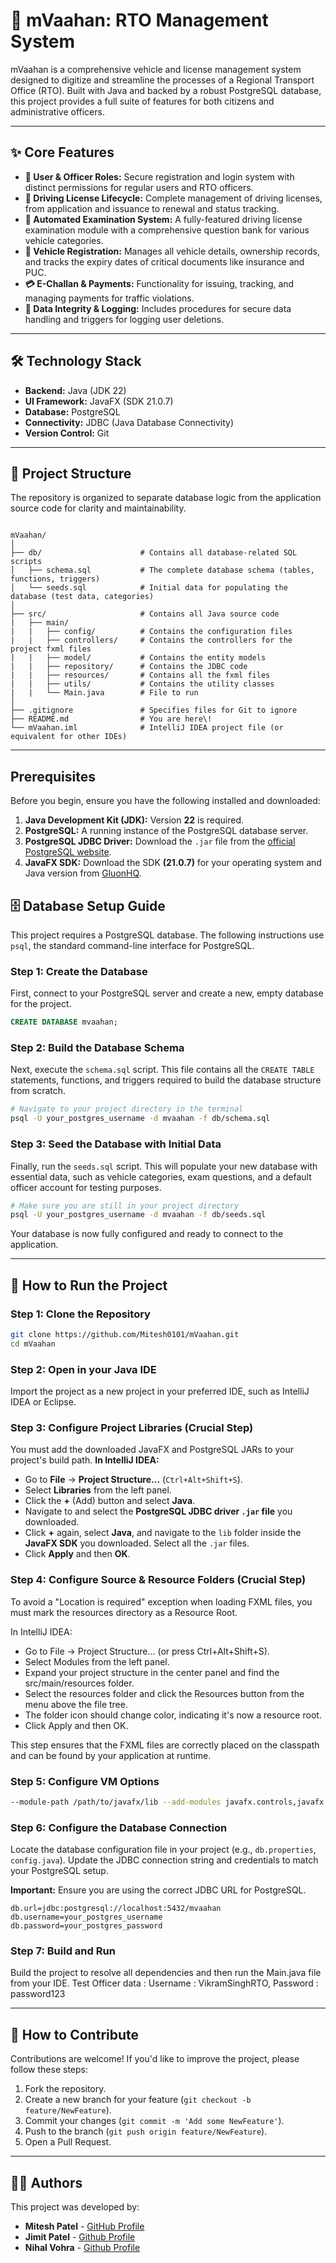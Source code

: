 # 🚗 mVaahan: RTO Management System

mVaahan is a comprehensive vehicle and license management system designed to digitize and streamline the processes of a Regional Transport Office (RTO). Built with Java and backed by a robust PostgreSQL database, this project provides a full suite of features for both citizens and administrative officers.

---

## ✨ Core Features

-   **👤 User & Officer Roles:** Secure registration and login system with distinct permissions for regular users and RTO officers.
-   **🪪 Driving License Lifecycle:** Complete management of driving licenses, from application and issuance to renewal and status tracking.
-   **📝 Automated Examination System:** A fully-featured driving license examination module with a comprehensive question bank for various vehicle categories.
-   **🚗 Vehicle Registration:** Manages all vehicle details, ownership records, and tracks the expiry dates of critical documents like insurance and PUC.
-   **💳 E-Challan & Payments:** Functionality for issuing, tracking, and managing payments for traffic violations.
-   **🔐 Data Integrity & Logging:** Includes procedures for secure data handling and triggers for logging user deletions.

---

## 🛠️ Technology Stack

-   **Backend:** Java (JDK 22)
-   **UI Framework:** JavaFX (SDK 21.0.7)
-   **Database:** PostgreSQL
-   **Connectivity:** JDBC (Java Database Connectivity)
-   **Version Control:** Git

---

## 📂 Project Structure

The repository is organized to separate database logic from the application source code for clarity and maintainability.

```

mVaahan/
│
├── db/                      # Contains all database-related SQL scripts
│   ├── schema.sql           # The complete database schema (tables, functions, triggers)
│   └── seeds.sql            # Initial data for populating the database (test data, categories)
│
├── src/                     # Contains all Java source code
|   ├── main/
|   |   ├── config/          # Contains the configuration files
|   |   ├── controllers/     # Contains the controllers for the project fxml files
|   |   ├── model/           # Contains the entity models
|   |   ├── repository/      # Contains the JDBC code
|   |   ├── resources/       # Contains all the fxml files
|   |   ├── utils/           # Contains the utility classes
|   |   └── Main.java        # File to run
│
├── .gitignore               # Specifies files for Git to ignore
├── README.md                # You are here\!
└── mVaahan.iml              # IntelliJ IDEA project file (or equivalent for other IDEs)

````

---

## Prerequisites

Before you begin, ensure you have the following installed and downloaded:

1.  **Java Development Kit (JDK):** Version **22** is required.
2.  **PostgreSQL:** A running instance of the PostgreSQL database server.
3.  **PostgreSQL JDBC Driver:** Download the `.jar` file from the [official PostgreSQL website](https://jdbc.postgresql.org/download/).
4.  **JavaFX SDK:** Download the SDK **(21.0.7)** for your operating system and Java version from [GluonHQ](https://gluonhq.com/products/javafx/).

## 🗄️ Database Setup Guide

This project requires a PostgreSQL database. The following instructions use `psql`, the standard command-line interface for PostgreSQL.

### Step 1: Create the Database

First, connect to your PostgreSQL server and create a new, empty database for the project.

```sql
CREATE DATABASE mvaahan;
````

### Step 2: Build the Database Schema

Next, execute the `schema.sql` script. This file contains all the `CREATE TABLE` statements, functions, and triggers required to build the database structure from scratch.

```sh
# Navigate to your project directory in the terminal
psql -U your_postgres_username -d mvaahan -f db/schema.sql
```

### Step 3: Seed the Database with Initial Data

Finally, run the `seeds.sql` script. This will populate your new database with essential data, such as vehicle categories, exam questions, and a default officer account for testing purposes.

```sh
# Make sure you are still in your project directory
psql -U your_postgres_username -d mvaahan -f db/seeds.sql
```

Your database is now fully configured and ready to connect to the application.

-----

## 🚀 How to Run the Project

### Step 1: Clone the Repository

```sh
git clone https://github.com/Mitesh0101/mVaahan.git
cd mVaahan
```

### Step 2: Open in your Java IDE
Import the project as a new project in your preferred IDE, such as IntelliJ IDEA or Eclipse.

### Step 3: Configure Project Libraries (Crucial Step)
You must add the downloaded JavaFX and PostgreSQL JARs to your project's build path.
**In IntelliJ IDEA:**
-   Go to **File** -> **Project Structure...** (`Ctrl+Alt+Shift+S`).
-   Select **Libraries** from the left panel.
-   Click the **+** (Add) button and select **Java**.
-   Navigate to and select the **PostgreSQL JDBC driver `.jar` file** you downloaded.
-   Click **+** again, select **Java**, and navigate to the `lib` folder inside the **JavaFX SDK** you downloaded. Select all the `.jar` files.
-   Click **Apply** and then **OK**.

### Step 4: Configure Source & Resource Folders (Crucial Step)
To avoid a "Location is required" exception when loading FXML files, you must mark the resources directory as a Resource Root.

In IntelliJ IDEA:
- Go to File -> Project Structure... (or press Ctrl+Alt+Shift+S).
- Select Modules from the left panel.
- Expand your project structure in the center panel and find the src/main/resources folder.
- Select the resources folder and click the Resources button from the menu above the file tree.
- The folder icon should change color, indicating it's now a resource root.
- Click Apply and then OK.

This step ensures that the FXML files are correctly placed on the classpath and can be found by your application at runtime.

### Step 5: Configure VM Options
```sh
--module-path /path/to/javafx/lib --add-modules javafx.controls,javafx.fxml
```

### Step 6: Configure the Database Connection
Locate the database configuration file in your project (e.g., `db.properties`, `config.java`). Update the JDBC connection string and credentials to match your PostgreSQL setup.

**Important:** Ensure you are using the correct JDBC URL for PostgreSQL.

```properties
db.url=jdbc:postgresql://localhost:5432/mvaahan
db.username=your_postgres_username
db.password=your_postgres_password
```

### Step 7: Build and Run
Build the project to resolve all dependencies and then run the Main.java file from your IDE.
Test Officer data : Username : VikramSinghRTO, Password : password123

-----

## 🤝 How to Contribute

Contributions are welcome\! If you'd like to improve the project, please follow these steps:

1.  Fork the repository.
2.  Create a new branch for your feature (`git checkout -b feature/NewFeature`).
3.  Commit your changes (`git commit -m 'Add some NewFeature'`).
4.  Push to the branch (`git push origin feature/NewFeature`).
5.  Open a Pull Request.

-----

## 👨‍💻 Authors

This project was developed by:

-   **Mitesh Patel** - [GitHub Profile](https://github.com/Mitesh0101)
-   **Jimit Patel** - [Github Profile](https://github.com/JimitPatel26)
-   **Nihal Vohra** - [Github Profile](https://github.com/ernihalai)
